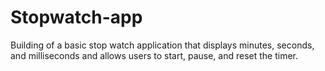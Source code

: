 # Stopwatch-app
Building of a basic stop watch application that displays minutes, seconds, and milliseconds and allows users to start, pause, and reset the timer. 
